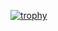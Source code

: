 [![trophy](https://github-profile-trophy.vercel.app/?username=LawreneEdung)](https://github.com/ryo-ma/github-profile-trophy)
